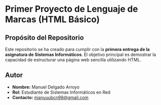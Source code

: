 # Primer Proyecto de Lenguaje de Marcas (HTML Básico)

## Propósito del Repositorio
Este repositorio se ha creado para cumplir con la **primera entrega de la asignatura de Sistemas Informáticos**.
El objetivo principal es demostrar la capacidad de estructurar una página web sencilla utilizando HTML.


## Autor
* **Nombre:** Manuel Delgado Arroyo
* **Rol:** Estudiante de Sistemas Informáticos en Red
* **Contacto:** manuuubcn98@gmail.com

